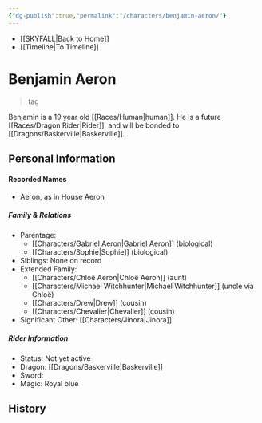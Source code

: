 ```yaml
---
{"dg-publish":true,"permalink":"/characters/benjamin-aeron/"}
---
```


- [[SKYFALL\|Back to Home]]
- [[Timeline\|To Timeline]]

# Benjamin Aeron
>tag

Benjamin is a 19 year old [[Races/Human\|human]]. He is a future [[Races/Dragon Rider\|Rider]], and will be bonded to [[Dragons/Baskerville\|Baskerville]].

## Personal Information

#### Recorded Names
- Aeron, as in House Aeron

##### Family & Relations
- Parentage: 
	- [[Characters/Gabriel Aeron\|Gabriel Aeron]] (biological)
	- [[Characters/Sophie\|Sophie]] (biological)
- Siblings: None on record
- Extended Family: 
	- [[Characters/Chloë Aeron\|Chloë Aeron]] (aunt)
	- [[Characters/Michael Witchhunter\|Michael Witchhunter]] (uncle via Chloë)
	- [[Characters/Drew\|Drew]] (cousin)
	- [[Characters/Chevalier\|Chevalier]] (cousin)
- Significant Other: [[Characters/Jinora\|Jinora]]

##### Rider Information
- Status: Not yet active
- Dragon: [[Dragons/Baskerville\|Baskerville]] 
- Sword: 
- Magic: Royal blue 

## History
